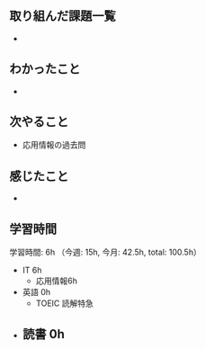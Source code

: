 ## 取り組んだ課題一覧
- 
## わかったこと
-
## 次やること
- 応用情報の過去問
## 感じたこと
- 
## 学習時間
学習時間: 6h （今週: 15h, 今月: 42.5h, total: 100.5h）
- IT 6h
  - 応用情報6h
- 英語 0h
  - TOEIC 読解特急
- 読書 0h
  - 
